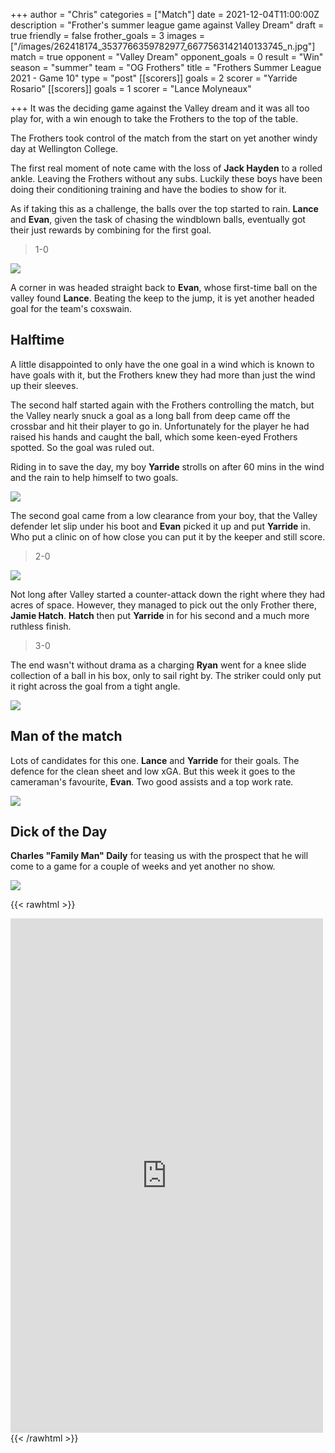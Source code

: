 +++
author = "Chris"
categories = ["Match"]
date = 2021-12-04T11:00:00Z
description = "Frother's summer league game against Valley Dream"
draft = true
friendly = false
frother_goals = 3
images = ["/images/262418174_3537766359782977_6677563142140133745_n.jpg"]
match = true
opponent = "Valley Dream"
opponent_goals = 0
result = "Win"
season = "summer"
team = "OG Frothers"
title = "Frothers Summer League 2021 - Game 10"
type = "post"
[[scorers]]
goals = 2
scorer = "Yarride Rosario"
[[scorers]]
goals = 1
scorer = "Lance Molyneaux"

+++
It was the deciding game against the Valley dream and it was all too play for, with a win enough to take the Frothers to the top of the table.

The Frothers took control of the match from the start on yet another windy day at Wellington College.

The first real moment of note came with the loss of **Jack Hayden** to a rolled ankle. Leaving the Frothers without any subs. Luckily these boys have been doing their conditioning training and have the bodies to show for it.

As if taking this as a challenge, the balls over the top started to rain. **Lance** and **Evan**, given the task of chasing the windblown balls, eventually got their just rewards by combining for the first goal.

> 1-0

![](/images/262923911_3537766683116278_6590443830196082527_n.jpg)

A corner in was headed straight back to **Evan**, whose first-time ball on the valley found **Lance**. Beating the keep to the jump, it is yet another headed goal for the team's coxswain.

## Halftime

A little disappointed to only have the one goal in a wind which is known to have goals with it, but the Frothers knew they had more than just the wind up their sleeves.

The second half started again with the Frothers controlling the match, but the Valley nearly snuck a goal as a long ball from deep came off the crossbar and hit their player to go in. Unfortunately for the player he had raised his hands and caught the ball, which some keen-eyed Frothers spotted. So the goal was ruled out.

Riding in to save the day, my boy **Yarride** strolls on after 60 mins in the wind and the rain to help himself to two goals.

![](/images/263065167_3537766306449649_3043965072748974918_n.jpg)

The second goal came from a low clearance from your boy, that the Valley defender let slip under his boot and **Evan** picked it up and put **Yarride** in. Who put a clinic on of how close you can put it by the keeper and still score.

> 2-0

![](/images/260669261_3537765193116427_3813064399803645458_n.jpg)

Not long after Valley started a counter-attack down the right where they had acres of space. However, they managed to pick out the only Frother there, **Jamie Hatch**. **Hatch** then put **Yarride** in for his second and a much more ruthless finish.

> 3-0

The end wasn't without drama as a charging **Ryan** went for a knee slide collection of a ball in his box, only to sail right by. The striker could only put it right across the goal from a tight angle.

![](/images/262378467_3537767016449578_9061987880670747591_n.jpg)

## Man of the match

Lots of candidates for this one. **Lance** and **Yarride** for their goals. The defence for the clean sheet and low xGA. But this week it goes to the cameraman's favourite, **Evan**. Two good assists and a top work rate.

![](/images/261783735_3537767233116223_1392694831424390180_n.jpg)

## Dick of the Day

**Charles "Family Man" Daily** for teasing us with the prospect that he will come to a game for a couple of weeks and yet another no show.

![](/images/231572515_3448411075385173_1883059002136618240_n2.jpg)

{{< rawhtml >}} <div class="row">

<iframe src="https://www.facebook.com/plugins/post.php?href=https%3A%2F%2Fwww.facebook.com%2FNZSundayFootball%2Fposts%2F3537767933116153&show_text=true&width=500" width="500" height="823" style="border:none;overflow:hidden" scrolling="no" frameborder="0" allowfullscreen="true" allow="autoplay; clipboard-write; encrypted-media; picture-in-picture; web-share"></iframe>

</div> {{< /rawhtml >}}